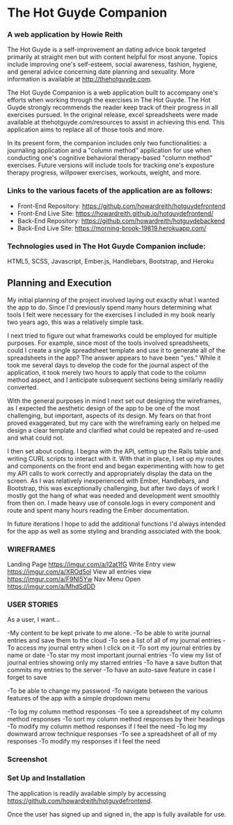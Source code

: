 # The Hot Guyde Companion
### A web application by Howie Reith

The Hot Guyde is a self-improvement an dating advice book targeted primarily at straight men but with content helpful for most anyone. Topics include improving one's self-esteem, social awareness, fashion, hygiene, and general advice concerning date planning and sexuality. More information is available at http://thehotguyde.com.

The Hot Guyde Companion is a web application built to accompany one's efforts when working through the exercises in The Hot Guyde. The Hot Guyde strongly recommends the reader keep track of their progress in all exercises pursued. In the original release, excel spreadsheets were made available at thehotguyde.com/resources to assist in achieving this end. This application aims to replace all of those tools and more.

In its present form, the companion includes only two functionalities: a journaling application and a "column method" application for use when conducting one's cognitive behavioral therapy-based "column method" exercises. Future versions will include tools for tracking one's exposture therapy progress, willpower exercises, workouts, weight, and more.

### Links to the various facets of the application are as follows:

* Front-End Repository: https://github.com/howardreith/hotguydefrontend
* Front-End Live Site: https://howardreith.github.io/hotguydefrontend/
* Back-End Repository: https://github.com/howardreith/hotguydebackend
* Back-End Live Site: https://morning-brook-19819.herokuapp.com/

### Technologies used in The Hot Guyde Companion include:
HTML5, SCSS, Javascript, Ember.js, Handlebars, Bootstrap, and Heroku

## Planning and Execution

My initial planning of the project involved laying out exactly what I wanted the app to do. Since I'd previously spend many hours determining what tools I felt were necessary for the exercises I included in my book nearly two years ago, this was a relatively simple task.

I next tried to figure out what frameworks could be employed for multiple purposes. For example, since most of the tools involved spreadsheets, could I create a single spreadsheet template and use it to generate all of the spreadsheets in the app? The answer appears to have been "yes." While it took me several days to develop the code for the journal aspect of the application, it took merely two hours to apply that code to the column method aspect, and I anticipate subsequent sections being similarly readily converted.

With the general purposes in mind I next set out designing the wireframes, as I expected the aesthetic design of the app to be one of the most challenging, but important, aspects of its design. My fears on that front proved exaggerated, but my care with the wireframing early on helped me design a clear template and clarified what could be repeated and re-used and what could not.

I then set about coding. I begna with the API, setting up the Rails table and writing CURL scripts to interact with it. With that in place, I set up my routes and components on the front end and began experimenting with how to get my API calls to work correctly and appropriately display the data on the screen. As I was relatively inexperienced with Ember, Handlebars, and Bootstrap, this was exceptionally challenging, but after two days of work I mostly got the hang of what was needed and development went smoothly from then on. I made heavy use of console.logs in every component and route and spent many hours reading the Ember documentation.

In future iterations I hope to add the additional functions I'd always intended for the app as well as some styling and branding associated with the book.

### WIREFRAMES
Landing Page https://imgur.com/a/I2at1fG
Write Entry view https://imgur.com/a/XROd5ol
View all entries view https://imgur.com/a/F9NI5Yw
Nav Menu Open https://imgur.com/a/MhdSdDD

### USER STORIES

As a user, I want...

-My content to be kept private to me alone.
-To be able to write journal entries and save them to the cloud
-To see a list of all of my journal entries
-To access my journal entry when I click on it
-To sort my journal entries by name or date
-To star my most important journal entries
-To view my list of journal entries showing only my starred entries
-To have a save button that commits my entries to the server
-To have an auto-save feature in case I forget to save

-To be able to change my password
-To navigate between the various features of the app with a simple dropdown menu

-To log my column method responses
-To see a spreadsheet of my column method responses
-To sort my column method responses by their headings
-To modify my column method responses if I feel the need
-To log my downward arrow technique responses
-To see a spreadsheet of all of my responses
-To modify my responses if I feel the need

### Screenshot

### Set Up and Installation

The application is readily available simply by accessing https://github.com/howardreith/hotguydefrontend.

Once the user has signed up and signed in, the app is fully available for use.
